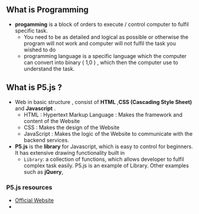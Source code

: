 ## What is Programming
- **progamming** is a block of orders to execute / control computer to fulfil specific task.
	- You need to be as detailed and logical as possible or otherwise the program will not work and computer will not fulfil the task you wished to do
	- programming language is a specific language which the computer can convert into binary ( 1,0 ) , which then the computer use to understand the task.
## What is P5.js ?
- Web in basic structure , consist of **HTML** ,**CSS (Cascading Style Sheet)** and **Javascript** .  
	- HTML : Hypertext Markup Language : Makes the framework and content of the Website
	- CSS : Makes  the design of the Website
	- JavaScript : Makes the logic of the Website to communicate with the backend services. 
- **P5.js** is the **library** for Javascript, which is easy to control for beginners. It has extensive drawing functionality built in
	- `Library`: a collection of functions, which allows developer to fulfil complex task easily. P5.js is an example of Library. Other examples such as **jQuery**, 
### P5.js resources
- [Official Website](https://p5js.org/)
- 